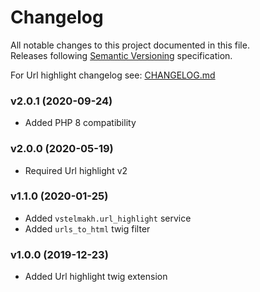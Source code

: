 # Changelog
All notable changes to this project documented in this file.  
Releases following [Semantic Versioning](https://semver.org/spec/v2.0.0.html) specification.  

For Url highlight changelog see: [CHANGELOG.md](https://github.com/vstelmakh/url-highlight/CHANGELOG.md)

### v2.0.1 (2020-09-24)
- Added PHP 8 compatibility

### v2.0.0 (2020-05-19)
- Required Url highlight v2

### v1.1.0 (2020-01-25)
- Added `vstelmakh.url_highlight` service
- Added `urls_to_html` twig filter

### v1.0.0 (2019-12-23)
- Added Url highlight twig extension
